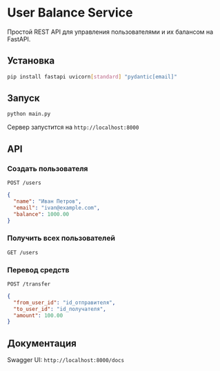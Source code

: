 # User Balance Service

Простой REST API для управления пользователями и их балансом на FastAPI.

## Установка

```bash
pip install fastapi uvicorn[standard] "pydantic[email]"
```

## Запуск

```bash
python main.py
```

Сервер запустится на `http://localhost:8000`

## API

### Создать пользователя
```
POST /users
```
```json
{
  "name": "Иван Петров",
  "email": "ivan@example.com",
  "balance": 1000.00
}
```

### Получить всех пользователей
```
GET /users
```

### Перевод средств
```
POST /transfer
```
```json
{
  "from_user_id": "id_отправителя",
  "to_user_id": "id_получателя", 
  "amount": 100.00
}
```

## Документация

Swagger UI: `http://localhost:8000/docs`